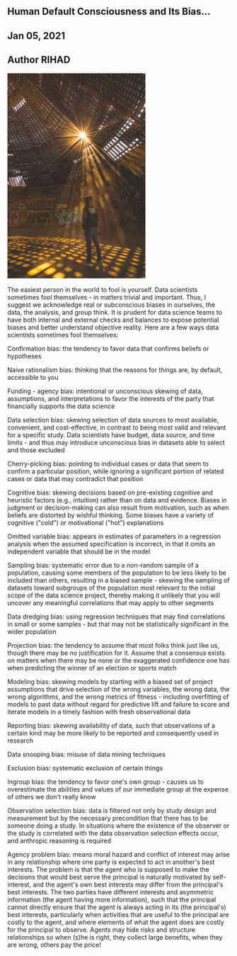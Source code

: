 ## Human Default Consciousness and Its Bias...
## Jan 05, 2021
## Author RIHAD

<img src="./assets/t7.png"/>


The easiest person in the world to fool is yourself. Data scientists sometimes fool themselves - in matters trivial and important. Thus, I suggest we acknowledge real or subconscious biases in ourselves, the data, the analysis, and group think. It is prudent for data science teams to have both internal and external checks and balances to expose potential biases and better understand objective reality. Here are a few ways data scientists sometimes fool themselves:

Confirmation bias: the tendency to favor data that confirms beliefs or hypotheses

Naive rationalism bias: thinking that the reasons for things are, by default, accessible to you

Funding - agency bias: intentional or unconscious skewing of data, assumptions, and interpretations to favor the interests of the party that financially supports the data science

Data selection bias: skewing selection of data sources to most available, convenient, and cost-effective, in contrast to being most valid and relevant for a specific study. Data scientists have budget, data source, and time limits - and thus may introduce unconscious bias in datasets able to select and those excluded

Cherry-picking bias: pointing to individual cases or data that seem to confirm a particular position, while ignoring a significant portion of related cases or data that may contradict that position

Cognitive bias: skewing decisions based on pre-existing cognitive and heuristic factors (e.g., intuition) rather than on data and evidence. Biases in judgment or decision-making can also result from motivation, such as when beliefs are distorted by wishful thinking. Some biases have a variety of cognitive ("cold") or motivational ("hot") explanations

Omitted variable bias: appears in estimates of parameters in a regression analysis when the assumed specification is incorrect, in that it omits an independent variable that should be in the model

Sampling bias: systematic error due to a non-random sample of a population, causing some members of the population to be less likely to be included than others, resulting in a biased sample - skewing the sampling of datasets toward subgroups of the population most relevant to the initial scope of the data science project, thereby making it unlikely that you will uncover any meaningful correlations that may apply to other segments

Data dredging bias: using regression techniques that may find correlations in small or some samples - but that may not be statistically significant in the wider population

Projection bias: the tendency to assume that most folks think just like us, though there may be no justification for it. Assume that a consensus exists on matters when there may be none or the exaggerated confidence one has when predicting the winner of an election or sports match

Modeling bias: skewing models by starting with a biased set of project assumptions that drive selection of the wrong variables, the wrong data, the wrong algorithms, and the wrong metrics of fitness - including overfitting of models to past data without regard for predictive lift and failure to score and iterate models in a timely fashion with fresh observational data

Reporting bias: skewing availability of data, such that observations of a certain kind may be more likely to be reported and consequently used in research

Data snooping bias: misuse of data mining techniques

Exclusion bias: systematic exclusion of certain things

Ingroup bias: the tendency to favor one's own group - causes us to overestimate the abilities and values of our immediate group at the expense of others we don't really know

Observation selection bias: data is filtered not only by study design and measurement but by the necessary precondition that there has to be someone doing a study. In situations where the existence of the observer or the study is correlated with the data observation selection effects occur, and anthropic reasoning is required

Agency problem bias: means moral hazard and conflict of interest may arise in any relationship where one party is expected to act in another's best interests. The problem is that the agent who is supposed to make the decisions that would best serve the principal is naturally motivated by self-interest, and the agent's own best interests may differ from the principal's best interests. The two parties have different interests and asymmetric information (the agent having more information), such that the principal cannot directly ensure that the agent is always acting in its (the principal's) best interests, particularly when activities that are useful to the principal are costly to the agent, and where elements of what the agent does are costly for the principal to observe. Agents may hide risks and structure relationships so when (s)he is right, they collect large benefits, when they are wrong, others pay the price!
